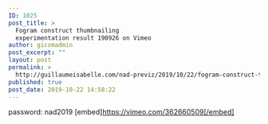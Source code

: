 ```yaml
---
ID: 1025
post_title: >
  Fogram construct thumbnailing
  experimentation result 190926 on Vimeo
author: gicomadmin
post_excerpt: ""
layout: post
permalink: >
  http://guillaumeisabelle.com/nad-previz/2019/10/22/fogram-construct-thumbnailing-experimentation-result-190926-on-vimeo/
published: true
post_date: 2019-10-22 14:58:22
---
```

password: nad2019 [embed]https://vimeo.com/362660509[/embed]